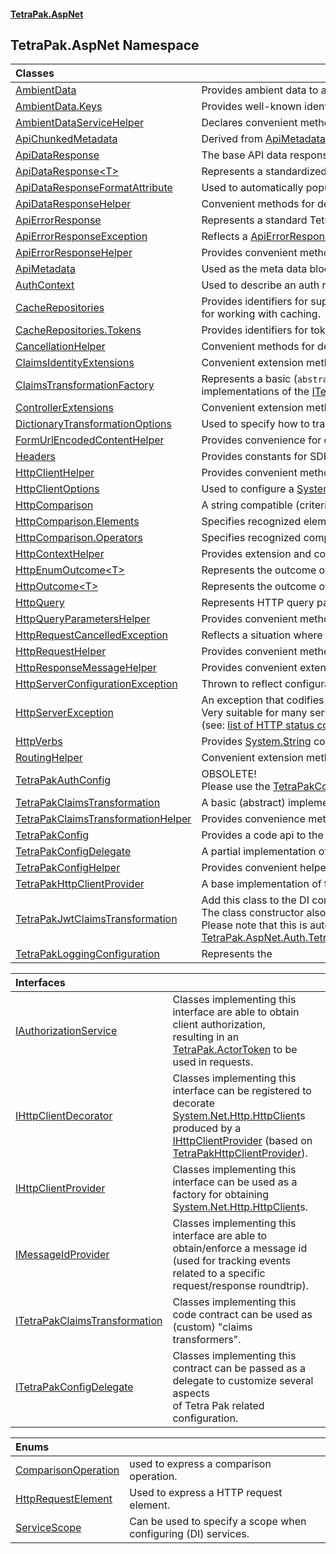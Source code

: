#### [TetraPak.AspNet](index.md 'index')
## TetraPak.AspNet Namespace

| Classes | |
| :--- | :--- |
| [AmbientData](TetraPak_AspNet_AmbientData.md 'TetraPak.AspNet.AmbientData') | Provides ambient data to an ASP.NET Core/5+ project throughout a request/response roundtrip.<br/> |
| [AmbientData.Keys](TetraPak_AspNet_AmbientData_Keys.md 'TetraPak.AspNet.AmbientData.Keys') | Provides well-known identifiers to access ambient values.  <br/> |
| [AmbientDataServiceHelper](TetraPak_AspNet_AmbientDataServiceHelper.md 'TetraPak.AspNet.AmbientDataServiceHelper') | Declares convenient methods for dealing with [AmbientData](TetraPak_AspNet_AmbientData.md 'TetraPak.AspNet.AmbientData') as a service.<br/> |
| [ApiChunkedMetadata](TetraPak_AspNet_ApiChunkedMetadata.md 'TetraPak.AspNet.ApiChunkedMetadata') | Derived from [ApiMetadata](TetraPak_AspNet_ApiMetadata.md 'TetraPak.AspNet.ApiMetadata') to add "chunked" meta data attributes.<br/> |
| [ApiDataResponse](TetraPak_AspNet_ApiDataResponse.md 'TetraPak.AspNet.ApiDataResponse') | The base API data response format, decorated with a format version. <br/> |
| [ApiDataResponse&lt;T&gt;](TetraPak_AspNet_ApiDataResponse_T_.md 'TetraPak.AspNet.ApiDataResponse&lt;T&gt;') | Represents a standardized Tetra Pak API data response.<br/> |
| [ApiDataResponseFormatAttribute](TetraPak_AspNet_ApiDataResponseFormatAttribute.md 'TetraPak.AspNet.ApiDataResponseFormatAttribute') | Used to automatically populate a response format version. <br/> |
| [ApiDataResponseHelper](TetraPak_AspNet_ApiDataResponseHelper.md 'TetraPak.AspNet.ApiDataResponseHelper') | Convenient methods for dealing with HTTP response use cases. <br/> |
| [ApiErrorResponse](TetraPak_AspNet_ApiErrorResponse.md 'TetraPak.AspNet.ApiErrorResponse') | Represents a standard Tetra Pak API error response (body). <br/> |
| [ApiErrorResponseException](TetraPak_AspNet_ApiErrorResponseException.md 'TetraPak.AspNet.ApiErrorResponseException') | Reflects a [ApiErrorResponse](TetraPak_AspNet_ApiErrorResponse.md 'TetraPak.AspNet.ApiErrorResponse') as an exception.<br/> |
| [ApiErrorResponseHelper](TetraPak_AspNet_ApiErrorResponseHelper.md 'TetraPak.AspNet.ApiErrorResponseHelper') | Provides convenient methods for dealing with standard Tetra Pak error responses. <br/> |
| [ApiMetadata](TetraPak_AspNet_ApiMetadata.md 'TetraPak.AspNet.ApiMetadata') | Used as the meta data block in [ApiDataResponse&lt;T&gt;](TetraPak_AspNet_ApiDataResponse_T_.md 'TetraPak.AspNet.ApiDataResponse&lt;T&gt;'). <br/> |
| [AuthContext](TetraPak_AspNet_AuthContext.md 'TetraPak.AspNet.AuthContext') | Used to describe an auth request context.<br/> |
| [CacheRepositories](TetraPak_AspNet_CacheRepositories.md 'TetraPak.AspNet.CacheRepositories') | Provides identifiers for supported caches as well as convenient methods<br/>for working with caching.<br/> |
| [CacheRepositories.Tokens](TetraPak_AspNet_CacheRepositories_Tokens.md 'TetraPak.AspNet.CacheRepositories.Tokens') | Provides identifiers for token caches. <br/> |
| [CancellationHelper](TetraPak_AspNet_CancellationHelper.md 'TetraPak.AspNet.CancellationHelper') | Convenient methods for dealing with aborted/canceled HTTP requests.<br/> |
| [ClaimsIdentityExtensions](TetraPak_AspNet_ClaimsIdentityExtensions.md 'TetraPak.AspNet.ClaimsIdentityExtensions') | Convenient extension methods for obtaining typical claims from a [System.Security.Claims.ClaimsIdentity](https://docs.microsoft.com/en-us/dotnet/api/System.Security.Claims.ClaimsIdentity 'System.Security.Claims.ClaimsIdentity') value.<br/> |
| [ClaimsTransformationFactory](TetraPak_AspNet_ClaimsTransformationFactory.md 'TetraPak.AspNet.ClaimsTransformationFactory') | Represents a basic (`abstract`) factory to be used for constructing<br/>implementations of the [ITetraPakClaimsTransformation](TetraPak_AspNet_ITetraPakClaimsTransformation.md 'TetraPak.AspNet.ITetraPakClaimsTransformation') interface.<br/> |
| [ControllerExtensions](TetraPak_AspNet_ControllerExtensions.md 'TetraPak.AspNet.ControllerExtensions') | Convenient extension methods for a [Microsoft.AspNetCore.Mvc.Controller](https://docs.microsoft.com/en-us/dotnet/api/Microsoft.AspNetCore.Mvc.Controller 'Microsoft.AspNetCore.Mvc.Controller').<br/> |
| [DictionaryTransformationOptions](TetraPak_AspNet_DictionaryTransformationOptions.md 'TetraPak.AspNet.DictionaryTransformationOptions') | Used to specify how to transform into an entity into a [System.Collections.Generic.IDictionary&lt;&gt;](https://docs.microsoft.com/en-us/dotnet/api/System.Collections.Generic.IDictionary-2 'System.Collections.Generic.IDictionary`2').<br/> |
| [FormUrlEncodedContentHelper](TetraPak_AspNet_FormUrlEncodedContentHelper.md 'TetraPak.AspNet.FormUrlEncodedContentHelper') | Provides convenience for dealing with [System.Net.Http.FormUrlEncodedContent](https://docs.microsoft.com/en-us/dotnet/api/System.Net.Http.FormUrlEncodedContent 'System.Net.Http.FormUrlEncodedContent') objects.<br/> |
| [Headers](TetraPak_AspNet_Headers.md 'TetraPak.AspNet.Headers') | Provides constants for SDK supported headers <br/> |
| [HttpClientHelper](TetraPak_AspNet_HttpClientHelper.md 'TetraPak.AspNet.HttpClientHelper') | Provides convenient methods for registering a [IHttpClientProvider](TetraPak_AspNet_IHttpClientProvider.md 'TetraPak.AspNet.IHttpClientProvider').<br/> |
| [HttpClientOptions](TetraPak_AspNet_HttpClientOptions.md 'TetraPak.AspNet.HttpClientOptions') | Used to configure a [System.Net.Http.HttpClient](https://docs.microsoft.com/en-us/dotnet/api/System.Net.Http.HttpClient 'System.Net.Http.HttpClient') through a [IHttpClientProvider](TetraPak_AspNet_IHttpClientProvider.md 'TetraPak.AspNet.IHttpClientProvider').<br/> |
| [HttpComparison](TetraPak_AspNet_HttpComparison.md 'TetraPak.AspNet.HttpComparison') | A string compatible (criteria) expression for use with HTTP requests.<br/> |
| [HttpComparison.Elements](TetraPak_AspNet_HttpComparison_Elements.md 'TetraPak.AspNet.HttpComparison.Elements') | Specifies recognized elements of a HTTP request, for use in comparison operations.<br/> |
| [HttpComparison.Operators](TetraPak_AspNet_HttpComparison_Operators.md 'TetraPak.AspNet.HttpComparison.Operators') | Specifies recognized comparison operators.<br/> |
| [HttpContextHelper](TetraPak_AspNet_HttpContextHelper.md 'TetraPak.AspNet.HttpContextHelper') | Provides extension and convenience method for [Microsoft.AspNetCore.Http.HttpContext](https://docs.microsoft.com/en-us/dotnet/api/Microsoft.AspNetCore.Http.HttpContext 'Microsoft.AspNetCore.Http.HttpContext').<br/> |
| [HttpEnumOutcome&lt;T&gt;](TetraPak_AspNet_HttpEnumOutcome_T_.md 'TetraPak.AspNet.HttpEnumOutcome&lt;T&gt;') | Represents the outcome of a HTTP request.<br/> |
| [HttpOutcome&lt;T&gt;](TetraPak_AspNet_HttpOutcome_T_.md 'TetraPak.AspNet.HttpOutcome&lt;T&gt;') | Represents the outcome of a HTTP request.<br/> |
| [HttpQuery](TetraPak_AspNet_HttpQuery.md 'TetraPak.AspNet.HttpQuery') | Represents HTTP query parameters.<br/> |
| [HttpQueryParametersHelper](TetraPak_AspNet_HttpQueryParametersHelper.md 'TetraPak.AspNet.HttpQueryParametersHelper') | Provides convenient methods for dealing with [HttpQuery](TetraPak_AspNet_HttpQuery.md 'TetraPak.AspNet.HttpQuery').<br/> |
| [HttpRequestCancelledException](TetraPak_AspNet_HttpRequestCancelledException.md 'TetraPak.AspNet.HttpRequestCancelledException') | Reflects a situation where a HTTP request/response roundtrip was cancelled.<br/> |
| [HttpRequestHelper](TetraPak_AspNet_HttpRequestHelper.md 'TetraPak.AspNet.HttpRequestHelper') | Provides convenient methods for working with HTTP request objects.<br/> |
| [HttpResponseMessageHelper](TetraPak_AspNet_HttpResponseMessageHelper.md 'TetraPak.AspNet.HttpResponseMessageHelper') | Provides convenient extension methods for [System.Net.Http.HttpResponseMessage](https://docs.microsoft.com/en-us/dotnet/api/System.Net.Http.HttpResponseMessage 'System.Net.Http.HttpResponseMessage')s.<br/> |
| [HttpServerConfigurationException](TetraPak_AspNet_HttpServerConfigurationException.md 'TetraPak.AspNet.HttpServerConfigurationException') | Thrown to reflect configuration issues.<br/> |
| [HttpServerException](TetraPak_AspNet_HttpServerException.md 'TetraPak.AspNet.HttpServerException') | An exception that codifies the issue using a standard HTTP status code.<br/>Very suitable for many server related exceptions.<br/>(see: <a href="https://developer.mozilla.org/en-US/docs/Web/HTTP/Status">list of HTTP status codes</a>).<br/> |
| [HttpVerbs](TetraPak_AspNet_HttpVerbs.md 'TetraPak.AspNet.HttpVerbs') | Provides [System.String](https://docs.microsoft.com/en-us/dotnet/api/System.String 'System.String') constants for standard HTTP methods.<br/> |
| [RoutingHelper](TetraPak_AspNet_RoutingHelper.md 'TetraPak.AspNet.RoutingHelper') | Convenient extension methods for working with controllers and endpoints. <br/> |
| [TetraPakAuthConfig](TetraPak_AspNet_TetraPakAuthConfig.md 'TetraPak.AspNet.TetraPakAuthConfig') | OBSOLETE!<br/>Please use the [TetraPakConfig](TetraPak_AspNet_TetraPakConfig.md 'TetraPak.AspNet.TetraPakConfig') class instead.<br/> |
| [TetraPakClaimsTransformation](TetraPak_AspNet_TetraPakClaimsTransformation.md 'TetraPak.AspNet.TetraPakClaimsTransformation') | A basic (abstract) implementation of the [ITetraPakClaimsTransformation](TetraPak_AspNet_ITetraPakClaimsTransformation.md 'TetraPak.AspNet.ITetraPakClaimsTransformation') interface.<br/> |
| [TetraPakClaimsTransformationHelper](TetraPak_AspNet_TetraPakClaimsTransformationHelper.md 'TetraPak.AspNet.TetraPakClaimsTransformationHelper') | Provides convenience methods fo setting up claims transformation.<br/> |
| [TetraPakConfig](TetraPak_AspNet_TetraPakConfig.md 'TetraPak.AspNet.TetraPakConfig') | Provides a code api to the main Tetra Pak section in the configuration.  <br/> |
| [TetraPakConfigDelegate](TetraPak_AspNet_TetraPakConfigDelegate.md 'TetraPak.AspNet.TetraPakConfigDelegate') | A partial implementation of the [ITetraPakConfigDelegate](TetraPak_AspNet_ITetraPakConfigDelegate.md 'TetraPak.AspNet.ITetraPakConfigDelegate') contract.<br/> |
| [TetraPakConfigHelper](TetraPak_AspNet_TetraPakConfigHelper.md 'TetraPak.AspNet.TetraPakConfigHelper') | Provides convenient helper methods for Tetra Pak configuration scenarios. <br/> |
| [TetraPakHttpClientProvider](TetraPak_AspNet_TetraPakHttpClientProvider.md 'TetraPak.AspNet.TetraPakHttpClientProvider') | A base implementation of the [IHttpClientProvider](TetraPak_AspNet_IHttpClientProvider.md 'TetraPak.AspNet.IHttpClientProvider').  <br/> |
| [TetraPakJwtClaimsTransformation](TetraPak_AspNet_TetraPakJwtClaimsTransformation.md 'TetraPak.AspNet.TetraPakJwtClaimsTransformation') | Add this class to the DI configuration to automatically provide a Tetra Pak identity to any request.<br/>The class constructor also needs [AmbientData](TetraPak_AspNet_AmbientData.md 'TetraPak.AspNet.AmbientData') and <br/>Please note that this is automatically done by calling [TetraPak.AspNet.Auth.TetraPakAuth.AddTetraPakWebClientAuthentication(Microsoft.Extensions.DependencyInjection.IServiceCollection)](https://docs.microsoft.com/en-us/dotnet/api/TetraPak.AspNet.Auth.TetraPakAuth.AddTetraPakWebClientAuthentication#TetraPak_AspNet_Auth_TetraPakAuth_AddTetraPakWebClientAuthentication_Microsoft_Extensions_DependencyInjection_IServiceCollection_ 'TetraPak.AspNet.Auth.TetraPakAuth.AddTetraPakWebClientAuthentication(Microsoft.Extensions.DependencyInjection.IServiceCollection)').<br/> |
| [TetraPakLoggingConfiguration](TetraPak_AspNet_TetraPakLoggingConfiguration.md 'TetraPak.AspNet.TetraPakLoggingConfiguration') | Represents the <br/> |

| Interfaces | |
| :--- | :--- |
| [IAuthorizationService](TetraPak_AspNet_IAuthorizationService.md 'TetraPak.AspNet.IAuthorizationService') | Classes implementing this interface are able to obtain client authorization,<br/>resulting in an [TetraPak.ActorToken](https://docs.microsoft.com/en-us/dotnet/api/TetraPak.ActorToken 'TetraPak.ActorToken') to be used in requests.   <br/> |
| [IHttpClientDecorator](TetraPak_AspNet_IHttpClientDecorator.md 'TetraPak.AspNet.IHttpClientDecorator') | Classes implementing this interface can be registered to decorate [System.Net.Http.HttpClient](https://docs.microsoft.com/en-us/dotnet/api/System.Net.Http.HttpClient 'System.Net.Http.HttpClient')s<br/>produced by a [IHttpClientProvider](TetraPak_AspNet_IHttpClientProvider.md 'TetraPak.AspNet.IHttpClientProvider') (based on [TetraPakHttpClientProvider](TetraPak_AspNet_TetraPakHttpClientProvider.md 'TetraPak.AspNet.TetraPakHttpClientProvider')). <br/> |
| [IHttpClientProvider](TetraPak_AspNet_IHttpClientProvider.md 'TetraPak.AspNet.IHttpClientProvider') | Classes implementing this interface can be used as a factory for obtaining [System.Net.Http.HttpClient](https://docs.microsoft.com/en-us/dotnet/api/System.Net.Http.HttpClient 'System.Net.Http.HttpClient')s.<br/> |
| [IMessageIdProvider](TetraPak_AspNet_IMessageIdProvider.md 'TetraPak.AspNet.IMessageIdProvider') | Classes implementing this interface are able to obtain/enforce a message id<br/>(used for tracking events related to a specific request/response roundtrip). <br/> |
| [ITetraPakClaimsTransformation](TetraPak_AspNet_ITetraPakClaimsTransformation.md 'TetraPak.AspNet.ITetraPakClaimsTransformation') | Classes implementing this code contract can be used as (custom) "claims transformers".  <br/> |
| [ITetraPakConfigDelegate](TetraPak_AspNet_ITetraPakConfigDelegate.md 'TetraPak.AspNet.ITetraPakConfigDelegate') | Classes implementing this contract can be passed as a delegate to customize several aspects<br/>of Tetra Pak related configuration. <br/> |

| Enums | |
| :--- | :--- |
| [ComparisonOperation](TetraPak_AspNet_ComparisonOperation.md 'TetraPak.AspNet.ComparisonOperation') | used to express a comparison operation.<br/> |
| [HttpRequestElement](TetraPak_AspNet_HttpRequestElement.md 'TetraPak.AspNet.HttpRequestElement') | Used to express a HTTP request element.<br/> |
| [ServiceScope](TetraPak_AspNet_ServiceScope.md 'TetraPak.AspNet.ServiceScope') | Can be used to specify a scope when configuring (DI) services. <br/> |
